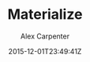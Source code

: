 ---
title: "Materialize"
github: https://github.com/alexcarpenter/material-jekyll-theme
demo: http://alexcarpenter.me/material-jekyll-theme/
author: Alex Carpenter

ssg:
  - Jekyll
cms:
  - No Cms
date: 2015-12-01T23:49:41Z
github_branch: master
description: "Material Design inspired Jekyll Theme"
stale: true
---